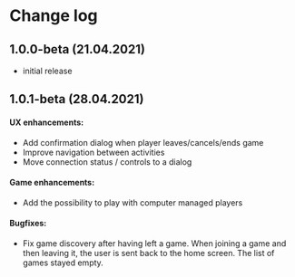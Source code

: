 # Change log

## 1.0.0-beta (21.04.2021)

- initial release

## 1.0.1-beta (28.04.2021)

#### UX enhancements:

- Add confirmation dialog when player leaves/cancels/ends game
- Improve navigation between activities
- Move connection status / controls to a dialog

#### Game enhancements:

- Add the possibility to play with computer managed players

#### Bugfixes:

- Fix game discovery after having left a game. When joining a game and then leaving it, the user is sent back to the home screen.
  The list of games stayed empty. 